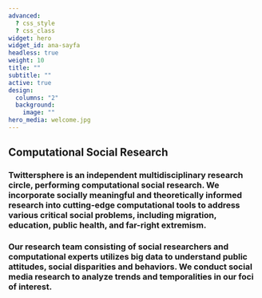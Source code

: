 ```yaml
---
advanced:
  ? css_style
  ? css_class
widget: hero
widget_id: ana-sayfa
headless: true
weight: 10
title: ""
subtitle: ""
active: true
design:
  columns: "2"
  background:
    image: ""
hero_media: welcome.jpg
---
```

## Computational Social Research

### Twittersphere is an independent multidisciplinary research circle, performing computational social research. We incorporate socially meaningful and theoretically informed research into cutting-edge computational tools to address various critical social problems, including migration, education, public health, and far-right extremism.

### Our research team consisting of social researchers and computational experts utilizes big data to understand public attitudes, social disparities and behaviors. We conduct social media research to analyze trends and temporalities in our foci of interest.